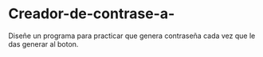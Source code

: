 # Creador-de-contrase-a-
Diseñe  un programa para practicar que genera contraseña cada vez que le das generar al boton. 
